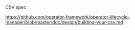 CSV spec

https://github.com/operator-framework/operator-lifecycle-manager/blob/master/doc/design/building-your-csv.md







